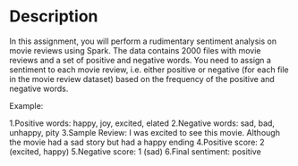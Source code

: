 # Description
In this assignment, you will perform a rudimentary sentiment analysis on movie reviews using Spark. The data contains 2000 files with movie reviews and a set of positive and negative words. You need to assign a sentiment to each movie review, i.e. either positive or negative (for each file in the movie review dataset) based on the frequency of the positive and negative words.

Example:

1.Positive words: happy, joy, excited, elated
2.Negative words: sad, bad, unhappy, pity
3.Sample Review: I was excited to see this movie. Although the movie had a sad story but had a happy ending
4.Positive score: 2 (excited, happy)
5.Negative score: 1 (sad)
6.Final sentiment: positive
